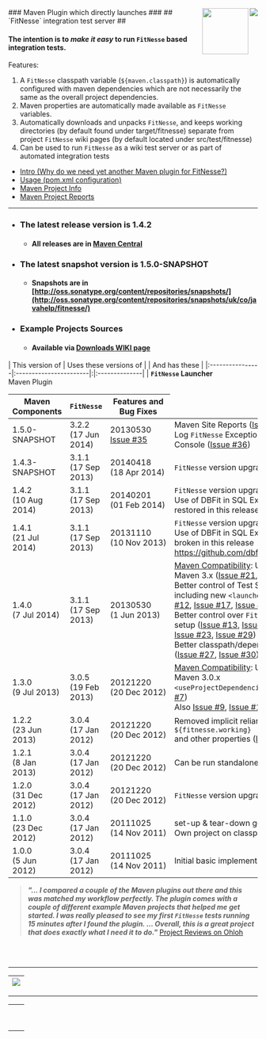 <img src='http://maven.apache.org/images/maven-logo-2.gif' align='right' />
<img src='http://fitnesse.org/files/images/FitNesseLogoMedium.jpg' align='right' height='93' />
### Maven Plugin which directly launches ###
## `FitNesse` integration test server ##

#### The intention is to _make it easy_ to run `FitNesse` based integration tests. ####

Features:
  1. A `FitNesse` classpath variable (`${maven.classpath}`) is automatically configured with maven dependencies which are not necessarily the same as the overall project dependencies.
  1. Maven properties are automatically made available as `FitNesse` variables.
  1. Automatically downloads and unpacks `FitNesse`, and keeps working directories (by default found under target/fitnesse) separate from project `FitNesse` wiki pages (by default located under src/test/fitnesse)
  1. Can be used to run `FitNesse` as a wiki test server or as part of automated integration tests

  * [Intro (Why do we need yet another Maven plugin for FitNesse?)](http://fitnesse-launcher-maven-plugin.googlecode.com/svn/maven/site/fitnesse-launcher-maven-plugin/index.html)
  * [Usage (pom.xml configuration)](http://fitnesse-launcher-maven-plugin.googlecode.com/svn/maven/site/fitnesse-launcher-maven-plugin/usage.html)
  * [Maven Project Info](http://fitnesse-launcher-maven-plugin.googlecode.com/svn/maven/site/fitnesse-launcher-maven-plugin/project-info.html)
  * [Maven Project Reports](http://fitnesse-launcher-maven-plugin.googlecode.com/svn/maven/site/fitnesse-launcher-maven-plugin/project-reports.html)


---


  * ### The latest release version is 1.4.2 ###
    * #### All releases are in [Maven Central](http://search.maven.org/#search%7Cgav%7C1%7Cg%3A%22uk.co.javahelp.fitnesse%22%20AND%20a%3A%22fitnesse-launcher-maven-plugin%22) ####

  * ### The latest snapshot version is 1.5.0-SNAPSHOT ###
    * #### Snapshots are in [http://oss.sonatype.org/content/repositories/snapshots/](http://oss.sonatype.org/content/repositories/snapshots/uk/co/javahelp/fitnesse/) ####

  * ### Example Projects Sources ###
    * #### Available via [Downloads WIKI page](Downloads.md) ####

| This version of | Uses these versions of | | And has these |
|:----------------|:-----------------------|:|:--------------|
| **`FitNesse` Launcher**<br> Maven Plugin<table><thead><th> <b>Maven Components</b> </th><th> <b><code>FitNesse</code></b> </th><th> <b>Features and Bug Fixes</b> </th></thead><tbody>
<tr><td> 1.5.0-SNAPSHOT  </td><td> 3.2.2<br>(17 Jun 2014) </td><td> 20130530<br><a href='https://code.google.com/p/fitnesse-launcher-maven-plugin/issues/detail?id=#35'>Issue #35</a> </td><td> Maven Site Reports (<a href='https://code.google.com/p/fitnesse-launcher-maven-plugin/issues/detail?id=#4'>Issue #4</a>, <a href='https://code.google.com/p/fitnesse-launcher-maven-plugin/issues/detail?id=#5'>Issue #5</a>) <br> Log <code>FitNesse</code> Exceptions to Maven Console (<a href='https://code.google.com/p/fitnesse-launcher-maven-plugin/issues/detail?id=#36'>Issue #36</a>) </td></tr>
<tr><td> 1.4.3-SNAPSHOT  </td><td> 3.1.1<br>(17 Sep 2013) </td><td> 20140418<br>(18 Apr 2014) </td><td> <code>FitNesse</code> version upgrade </td></tr>
<tr><td> 1.4.2<br>(10 Aug 2014) </td><td> 3.1.1<br>(17 Sep 2013) </td><td> 20140201<br>(01 Feb 2014) </td><td> <code>FitNesse</code> version upgrade<br>Use of DBFit in SQL Example Project restored in this release </td></tr>
<tr><td> 1.4.1<br>(21 Jul 2014) </td><td> 3.1.1<br>(17 Sep 2013) </td><td> 20131110<br>(10 Nov 2013) </td><td> <code>FitNesse</code> version upgrade (<a href='https://code.google.com/p/fitnesse-launcher-maven-plugin/issues/detail?id=#28'>Issue #28</a>)<br>Use of DBFit in SQL Example Project broken in this release <a href='https://github.com/dbfit/dbfit/issues/173'>https://github.com/dbfit/dbfit/issues/173</a> </td></tr>
<tr><td> 1.4.0<br>(7 Jul 2014) </td><td> 3.1.1<br>(17 Sep 2013) </td><td> 20130530<br>(1 Jun 2013) </td><td> <a href='MavenCompatibility.md'>Maven Compatibility</a>: Usable with any Maven 3.x (<a href='https://code.google.com/p/fitnesse-launcher-maven-plugin/issues/detail?id=#21'>Issue #21</a>, <a href='https://code.google.com/p/fitnesse-launcher-maven-plugin/issues/detail?id=#26'>Issue #26</a>)<br>Better control of Test Suites to run, including new <code>&lt;launches&gt;</code> config (<a href='https://code.google.com/p/fitnesse-launcher-maven-plugin/issues/detail?id=#12'>Issue #12</a>, <a href='https://code.google.com/p/fitnesse-launcher-maven-plugin/issues/detail?id=#17'>Issue #17</a>, <a href='https://code.google.com/p/fitnesse-launcher-maven-plugin/issues/detail?id=#18'>Issue #18</a>)<br>Better control over <code>FitNesse</code> working dir setup (<a href='https://code.google.com/p/fitnesse-launcher-maven-plugin/issues/detail?id=#13'>Issue #13</a>, <a href='https://code.google.com/p/fitnesse-launcher-maven-plugin/issues/detail?id=#16'>Issue #16</a>, <a href='https://code.google.com/p/fitnesse-launcher-maven-plugin/issues/detail?id=#22'>Issue #22</a>, <a href='https://code.google.com/p/fitnesse-launcher-maven-plugin/issues/detail?id=#23'>Issue #23</a>, <a href='https://code.google.com/p/fitnesse-launcher-maven-plugin/issues/detail?id=#29'>Issue #29</a>)<br>Better classpath/dependency handling (<a href='https://code.google.com/p/fitnesse-launcher-maven-plugin/issues/detail?id=#27'>Issue #27</a>, <a href='https://code.google.com/p/fitnesse-launcher-maven-plugin/issues/detail?id=#30'>Issue #30</a>)</td></tr>
<tr><td> 1.3.0<br>(9 Jul 2013) </td><td> 3.0.5<br>(19 Feb 2013) </td><td> 20121220<br>(20 Dec 2012) </td><td> <a href='MavenCompatibility.md'>Maven Compatibility</a>: Use only with Maven 3.0.x<br><code>&lt;useProjectDependencies&gt;</code> config (<a href='https://code.google.com/p/fitnesse-launcher-maven-plugin/issues/detail?id=#7'>Issue #7</a>)<br>Also <a href='https://code.google.com/p/fitnesse-launcher-maven-plugin/issues/detail?id=#9'>Issue #9</a>, <a href='https://code.google.com/p/fitnesse-launcher-maven-plugin/issues/detail?id=#10'>Issue #10</a>, <a href='https://code.google.com/p/fitnesse-launcher-maven-plugin/issues/detail?id=#11'>Issue #11</a>, </td></tr>
<tr><td> 1.2.2<br>(23 Jun 2013) </td><td> 3.0.4<br>(17 Jan 2012) </td><td> 20121220<br>(20 Dec 2012) </td><td> Removed implicit reliance on <code>${fitnesse.working}</code> <br> and other properties (<a href='https://code.google.com/p/fitnesse-launcher-maven-plugin/issues/detail?id=#8'>Issue #8</a>) </td></tr>
<tr><td> 1.2.1<br>(8 Jan 2013) </td><td> 3.0.4<br>(17 Jan 2012) </td><td> 20121220<br>(20 Dec 2012) </td><td> Can be run standalone (<a href='https://code.google.com/p/fitnesse-launcher-maven-plugin/issues/detail?id=#6'>Issue #6</a>) </td></tr>
<tr><td> 1.2.0<br>(31 Dec 2012) </td><td> 3.0.4<br>(17 Jan 2012) </td><td> 20121220<br>(20 Dec 2012) </td><td> <code>FitNesse</code> version upgrade </td></tr>
<tr><td> 1.1.0<br>(23 Dec 2012) </td><td> 3.0.4<br>(17 Jan 2012) </td><td> 20111025<br>(14 Nov 2011) </td><td> set-up & tear-down goals<br>Own project on classpath (<a href='https://code.google.com/p/fitnesse-launcher-maven-plugin/issues/detail?id=#2'>Issue #2</a>) </td></tr>
<tr><td> 1.0.0<br>(5 Jun 2012) </td><td> 3.0.4<br>(17 Jan 2012) </td><td> 20111025<br>(14 Nov 2011) </td><td> Initial basic implementation </td></tr></tbody></table>


<blockquote><i><b>"... I compared a couple of the Maven plugins out there and this was matched my workflow perfectly. The plugin comes with a couple of different example Maven projects that helped me get started. I was really pleased to see my first <code>FitNesse</code> tests running 15 minutes after I found the plugin. ... Overall, this is a great project that does exactly what I need it to do."</b></i> <a href='https://www.ohloh.net/p/fitnesse-launcher-maven-plugin/reviews/summary'>Project Reviews on Ohloh</a></blockquote>

<br>
<br>
<hr />

<table><thead><th> <img src='http://fitnesse-launcher-maven-plugin.googlecode.com/svn/maven/site/fitnesse-launcher-maven-plugin/statscm/locandchurn.png' /> </th></thead><tbody></tbody></table>

<hr />

<table>
<tr><td><wiki:gadget url="http://www.ohloh.net/p/602496/widgets/project_search_code.xml" height="170" width="400" border="0"/><br>
</td><td>
<wiki:gadget url="http://www.ohloh.net/p/602496/widgets/project_factoids.xml" width="400" height="170" border="0" /><br>
</td></tr>
<tr><td>
<wiki:gadget url="http://www.ohloh.net/p/602496/widgets/project_languages.xml" height="220" width="400" border="0"/><br>
</td><td>
<wiki:gadget url="http://www.ohloh.net/p/602496/widgets/project_cocomo.xml" height="220" width="400" border="0"/><br>
</td></tr>
</table>